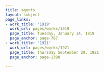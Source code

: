 ```yaml
---
title: agents
layout: subject
page_links:
- work_title: '1919'
  work_url: pages/works/1919
  page_title: Tuesday, January 14, 1919
  page_anchor: page-767
- work_title: '1921'
  work_url: pages/works/1921
  page_title: Thursday September 29, 1921
  page_anchor: page-1398

---
```

